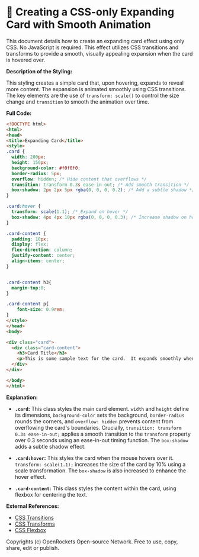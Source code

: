 # 🐞 Creating a CSS-only Expanding Card with Smooth Animation


This document details how to create an expanding card effect using only CSS. No JavaScript is required.  This effect utilizes CSS transitions and transforms to provide a smooth, visually appealing expansion when the card is hovered over.

**Description of the Styling:**

This styling creates a simple card that, upon hovering, expands to reveal more content.  The expansion is animated smoothly using CSS transitions.  The key elements are the use of `transform: scale()` to control the size change and `transition` to smooth the animation over time.

**Full Code:**

```html
<!DOCTYPE html>
<html>
<head>
<title>Expanding Card</title>
<style>
.card {
  width: 200px;
  height: 150px;
  background-color: #f0f0f0;
  border-radius: 5px;
  overflow: hidden; /* Hide content that overflows */
  transition: transform 0.3s ease-in-out; /* Add smooth transition */
  box-shadow: 2px 2px 5px rgba(0, 0, 0, 0.2); /* Add a subtle shadow */
}

.card:hover {
  transform: scale(1.1); /* Expand on hover */
  box-shadow: 4px 4px 10px rgba(0, 0, 0, 0.3); /* Increase shadow on hover */
}

.card-content {
  padding: 10px;
  display: flex;
  flex-direction: column;
  justify-content: center;
  align-items: center;
}


.card-content h3{
  margin-top:0;
}

.card-content p{
    font-size: 0.9rem;
}
</style>
</head>
<body>

<div class="card">
  <div class="card-content">
    <h3>Card Title</h3>
    <p>This is some sample text for the card.  It expands smoothly when you hover over it.</p>
  </div>
</div>

</body>
</html>
```

**Explanation:**

* **`.card`:** This class styles the main card element.  `width` and `height` define its dimensions, `background-color` sets the background, `border-radius` rounds the corners, and `overflow: hidden` prevents content from overflowing the card's boundaries. Crucially, `transition: transform 0.3s ease-in-out;` applies a smooth transition to the `transform` property over 0.3 seconds using an ease-in-out timing function.  The `box-shadow` adds a subtle shadow effect.

* **`.card:hover`:** This styles the card when the mouse hovers over it. `transform: scale(1.1);` increases the size of the card by 10% using a scale transformation.  The `box-shadow` is also increased to enhance the hover effect.

* **`.card-content`:** This class styles the content within the card, using flexbox for centering the text.

**External References:**

* [CSS Transitions](https://developer.mozilla.org/en-US/docs/Web/CSS/transition)
* [CSS Transforms](https://developer.mozilla.org/en-US/docs/Web/CSS/transform)
* [CSS Flexbox](https://developer.mozilla.org/en-US/docs/Web/CSS/CSS_Flexible_Box_Layout)


Copyrights (c) OpenRockets Open-source Network. Free to use, copy, share, edit or publish.

